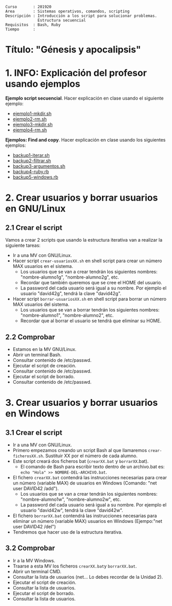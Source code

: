 
```
Curso       : 201920
Area        : Sistemas operativos, comandos, scripting
Descripción : Introducción a los script para solucionar problemas.
              Estructura secuencial
Requisitos  : Bash, Ruby
Tiempo      :
```

# Título: "Génesis y apocalipsis"

# 1. INFO: Explicación del profesor usando ejemplos

**Ejemplo script secuencial**. Hacer explicación en clase usando el siguiente ejemplo:
* [ejemplo1-mkdir.sh](files/ejemplo1-mkdir.sh)
* [ejemplo2-rm.sh](files/ejemplo2-rm.sh)
* [ejemplo3-mkdir.sh](files/ejemplo3-mkdir.sh)
* [ejemplo4-rm.sh](files/ejemplo4-rm.sh)

**Ejemplos: Find and copy**. Hacer explicación en clase usando los siguientes ejemplos:
* [backup1-iterar.sh](files/backup1-iterar.sh)
* [backup2-filtrar.sh](files/backup2-filtrar.sh)
* [backup3-argumentos.sh](files/backup3-argumentos.sh)
* [backup4-ruby.rb](files/backup4-ruby.rb)
* [backup5-windows.rb](files/backup5-windows.rb)

# 2. Crear usuarios y borrar usuarios en GNU/Linux

## 2.1 Crear el script

Vamos a crear 2 scripts que usando la estructura iterativa van a realizar la siguiente tareas:
* Ir a una MV con GNU/Linux.
* Hacer script `crear-usuariosXX.sh` en shell script para crear un número MAX usuarios en el sistema.
    * Los usuarios que se van a crear tendrán los siguientes nombres: "nombre-alumno1g", "nombre-alumno2g", etc.
    * Recordar que también queremos que se cree el HOME del usuario.
    * La password del cada usuario será igual a su nombre. Por ejemplo el usuario "david42g", tendrá la clave "david42g".
* Hacer script `borrar-usuariosXX.sh` en shell script para borrar un número MAX usuarios del sistema.
    * Los usuarios que se van a borrar tendrán los siguientes nombres: "nombre-alumno1", "nombre-alumno2", etc.
    * Recordar que al borrar el usuario se tendrá que eliminar su HOME.

## 2.2 Comprobar

* Estamos en la MV GNU/Linux.
* Abrir un terminal Bash.
* Consultar contenido de /etc/passwd.
* Ejecutar el script de creación.
* Consultar contenido de /etc/passwd.
* Ejecutar el script de borrado.
* Consultar contenido de /etc/passwd.

# 3. Crear usuarios y borrar usuarios en Windows

## 3.1 Crear el script

* Ir a una MV con GNU/Linux.
* Primero empezamos creando un script Bash al que llamaremos `crear-ficherosXX.sh`. Sustituir XX por el número de cada alumno.
* Este script creará dos ficheros bat (`crearXX.bat` y `borrarXX`.bat).
    * El comando de Bash para escribir texto dentro de un archivo.bat es: `echo "Hola" >> NOMBRE-DEL-ARCHIVO.bat`.
* El fichero `crearXX.bat` contendrá las instrucciones necesarias para crear un número (variable MAX) de usuarios en Windows (Comando: "net user DAVID42 /add").
    * Los usuarios que se van a crear tendrán los siguientes nombres: "nombre-alumno1w", "nombre-alumno2w", etc.
    * La password del cada usuario será igual a su nombre. Por ejemplo el usuario "david42w", tendrá la clave "david42w".
* El fichero `borrarXX.bat` contendrá las instrucciones necesarias para eliminar un número (variable MAX) usuarios en Windows (Ejempo:"net user DAVID42 /del")
* Tendremos que hacer uso de la estructura iterativa.

## 3.2 Comprobar

* Ir a la MV Windows.
* Traarse a esta MV los ficheros `crearXX.bat`y `borrarXX.bat`.
* Abrir un terminal CMD.
* Consultar la lista de usuarios (net... Lo debes recordar de la Unidad 2).
* Ejecutar el script de creación.
* Consultar la lista de usuarios.
* Ejecutar el script de borrado.
* Consultar la lista de usuarios.
